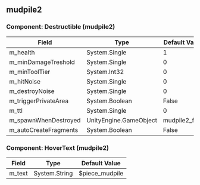 ## mudpile2

### Component: Destructible (mudpile2)

|Field|Type|Default Value|
|-----|----|-------------|
|m_health|System.Single|1|
|m_minDamageTreshold|System.Single|0|
|m_minToolTier|System.Int32|0|
|m_hitNoise|System.Single|0|
|m_destroyNoise|System.Single|0|
|m_triggerPrivateArea|System.Boolean|False|
|m_ttl|System.Single|0|
|m_spawnWhenDestroyed|UnityEngine.GameObject|mudpile2_frac|
|m_autoCreateFragments|System.Boolean|False|

### Component: HoverText (mudpile2)

|Field|Type|Default Value|
|-----|----|-------------|
|m_text|System.String|$piece_mudpile|

